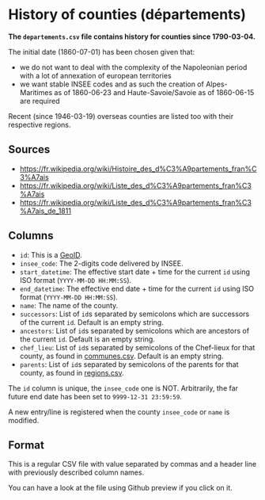 # History of counties (départements)

**The `departements.csv` file contains history for counties since 1790-03-04.**

The initial date (1860-07-01) has been chosen given that:

* we do not want to deal with the complexity of the Napoleonian period with a lot of annexation of european territories
* we want stable INSEE codes and as such the creation of Alpes-Maritimes as of 1860-06-23 and Haute-Savoie/Savoie as of 1860-06-15 are required

Recent (since 1946-03-19) overseas counties are listed too with their respective regions.


## Sources

* https://fr.wikipedia.org/wiki/Histoire_des_d%C3%A9partements_fran%C3%A7ais
* https://fr.wikipedia.org/wiki/Liste_des_d%C3%A9partements_fran%C3%A7ais
* https://fr.wikipedia.org/wiki/Liste_des_d%C3%A9partements_fran%C3%A7ais_de_1811


## Columns

* `id`: This is a [GeoID](https://github.com/etalab/geoids).
* `insee_code`: The 2-digits code delivered by INSEE.
* `start_datetime`: The effective start date + time for the current `id` using ISO format (`YYYY-MM-DD HH:MM:SS`).
* `end_datetime`: The effective end date + time for the current `id` using ISO format (`YYYY-MM-DD HH:MM:SS`).
* `name`: The name of the county.
* `successors`: List of `id`s separated by semicolons which are successors of the current `id`. Default is an empty string.
* `ancestors`: List of `id`s separated by semicolons which are ancestors of the current `id`. Default is an empty string.
* `chef_lieu`: List of `id`s separated by semicolons of the Chef-lieux for that county, as found in [communes.csv](../../exports/communes/). Default is an empty string.
* `parents`: List of `id`s separated by semicolons of the parents for that county, as found in [regions.csv](../../exports/regions/).

The `id` column is unique, the `insee_code` one is NOT. Arbitrarily, the far future end date has been set to `9999-12-31 23:59:59`.

A new entry/line is registered when the county `insee_code` or `name` is modified.


## Format

This is a regular CSV file with value separated by commas and a header line with previously described column names.

You can have a look at the file using Github preview if you click on it.
